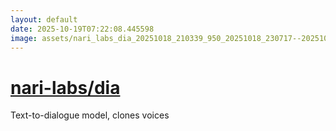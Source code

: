 ```yaml
---
layout: default
date: 2025-10-19T07:22:08.445598
image: assets/nari_labs_dia_20251018_210339_950_20251018_230717--20251019T010717390--cropped.png
---
```


# [nari-labs/dia](https://github.com/nari-labs/dia/)

Text-to-dialogue model, clones voices
